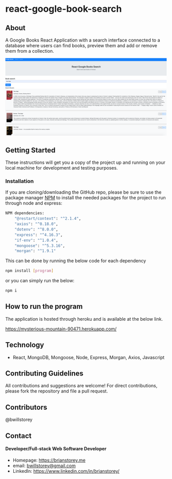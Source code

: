 # react-google-book-search

## About
A Google Books React Application with a search interface connected to a database where users can find books, preview them and add or remove them from a collection.

![Homepage](./client/public/homepage.png)

## Getting Started

These instructions will get you a copy of the project up and running on your local machine for development and testing purposes.

### Installation

If you are cloning/downloading the GitHub repo, please be sure to use the package manager [NPM](https://www.npmjs.com/) to install the needed packages for the project to run through node and express:

```bash
NPM dependencies:
    "@restart/context": "^2.1.4",
    "axios": "^0.18.0",
    "dotenv": "^8.0.0",
    "express": "^4.16.3",
    "if-env": "^1.0.4",
    "mongoose": "^5.3.16",
    "morgan": "^1.9.1"
```
This can be done by running the below code for each dependency

```bash
npm install [program]
```

or you can simply run the below:

```bash
npm i
```

## How to run the program

The application is hosted through heroku and is available at the below link.

https://mysterious-mountain-90471.herokuapp.com/

## Technology
- React, MongoDB, Mongoose, Node, Express, Morgan, Axios, Javascript

## Contributing Guidelines
All contributions and suggestions are welcome! For direct contributions, please fork the repository and file a pull request.

## Contributors
@bwillstorey

## Contact
#### Developer/Full-stack Web Software Developer
- Homepage: https://brianstorey.me 
- email: bwillstorey@gmail.com
- LinkedIn: https://www.linkedin.com/in/brianstorey/
